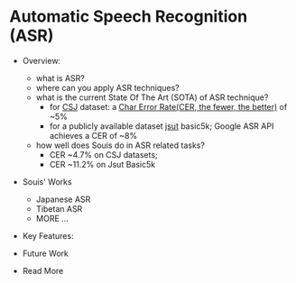 # Automatic Speech Recognition (ASR)

- Overview:
  - what is ASR?
  - where can you apply ASR techniques?
  - what is the current State Of The Art (SOTA) of ASR technique?
    - for [CSJ](https://pj.ninjal.ac.jp/corpus_center/csj/document.html) dataset: a [Char Error Rate(CER, the fewer, the better)](en.wikipedia.org/wiki/Word_error_rate) of ~5%
    - for a publicly available dataset [jsut](https://sites.google.com/site/shinnosuketakamichi/publication/jsut) basic5k; Google ASR API achieves a CER of ~8%
  - how well does Souis do in ASR related tasks?
    - CER ~4.7% on CSJ datasets;
    - CER ~11.2% on Jsut Basic5k

- Souis' Works
  - Japanese ASR
  - Tibetan ASR
  - MORE ...

- Key Features:

- Future Work

- Read More
